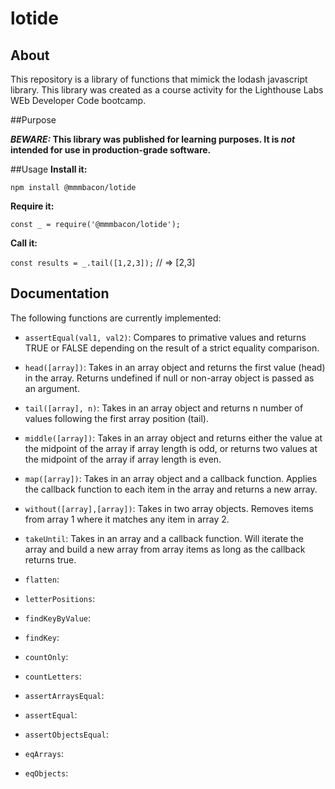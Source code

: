 # lotide 

## About
This repository is a library of functions that mimick the lodash javascript library. This library was created as a course activity for the Lighthouse Labs WEb Developer Code bootcamp. 

##Purpose

**_BEWARE:_ This library was published for learning purposes. It is _not_ intended for use in production-grade software.**

##Usage
**Install it:**

`npm install @mmmbacon/lotide`

**Require it:**

`const _ = require('@mmmbacon/lotide');`

**Call it:**

`const results = _.tail([1,2,3]);` // => [2,3]

## Documentation

The following functions are currently implemented:

 * `assertEqual(val1, val2)`: Compares to primative values and returns TRUE or FALSE depending on the result of a strict equality comparison.

 * `head([array])`: Takes in an array object and returns the first value (head) in the array. Returns undefined if null or non-array object is passed as an argument.

 * `tail([array], n)`: Takes in an array object and returns n number of values following the first array position (tail).

 * `middle([array])`: Takes in an array object and returns either the value at the midpoint of the array if array length is odd, or returns two values at the midpoint of the array if array length is even.

 * `map([array])`: Takes in an array object and a callback function. Applies the callback function to each item in the array and returns a new array.

 * `without([array],[array])`: Takes in two array objects. Removes items from array 1 where it matches any item in array 2.

 * `takeUntil`: Takes in an array and a callback function. Will iterate the array and build a new array from array items as long as the callback returns true.

 * `flatten`:
 
 * `letterPositions`:
 * `findKeyByValue`:
 * `findKey`:
 * `countOnly`:
 * `countLetters`:
 * `assertArraysEqual`:
 * `assertEqual`:
 * `assertObjectsEqual`:
 * `eqArrays`:
 * `eqObjects`: 
